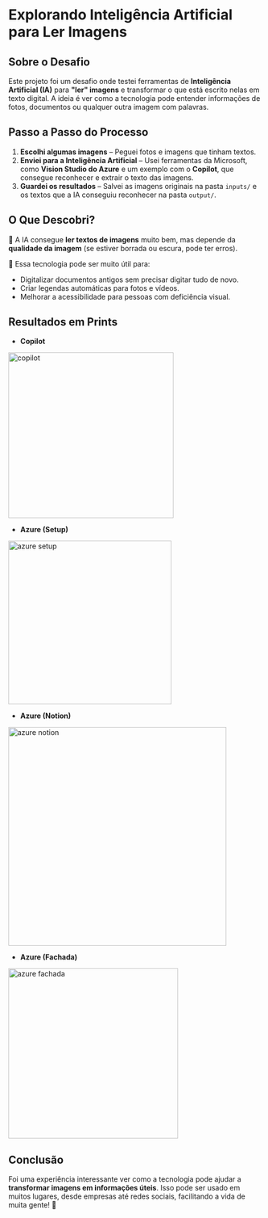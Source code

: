 # **Explorando Inteligência Artificial para Ler Imagens**  

## **Sobre o Desafio**  
Este projeto foi um desafio onde testei ferramentas de **Inteligência Artificial (IA)** para **"ler" imagens** e transformar o que está escrito nelas em texto digital. A ideia é ver como a tecnologia pode entender informações de fotos, documentos ou qualquer outra imagem com palavras.  

## **Passo a Passo do Processo**  

1. **Escolhi algumas imagens** – Peguei fotos e imagens que tinham textos.  
2. **Enviei para a Inteligência Artificial** – Usei ferramentas da Microsoft, como **Vision Studio do Azure** e um exemplo com o **Copilot**, que consegue reconhecer e extrair o texto das imagens.  
3. **Guardei os resultados** – Salvei as imagens originais na pasta `inputs/` e os textos que a IA conseguiu reconhecer na pasta `output/`.  

## **O Que Descobri?**  

🔹 A IA consegue **ler textos de imagens** muito bem, mas depende da **qualidade da imagem** (se estiver borrada ou escura, pode ter erros).  

🔹 Essa tecnologia pode ser muito útil para:  
   - Digitalizar documentos antigos sem precisar digitar tudo de novo.  
   - Criar legendas automáticas para fotos e vídeos.  
   - Melhorar a acessibilidade para pessoas com deficiência visual.  

## **Resultados em Prints**

- **Copilot**
<img width="328" alt="copilot" src="https://github.com/user-attachments/assets/190fc957-3377-4a9a-8858-52fd746ae624" />

- **Azure (Setup)**
<img width="324" alt="azure setup" src="https://github.com/user-attachments/assets/efaeb7a1-801c-48bb-9604-1bb93a57340f" />

- **Azure (Notion)**
<img width="433" alt="azure notion" src="https://github.com/user-attachments/assets/c7bc28e0-9c43-4fd4-8b63-41cf8e16c95a" />

- **Azure (Fachada)**
<img width="337" alt="azure fachada" src="https://github.com/user-attachments/assets/c2e3fae0-73c0-4fb0-ac99-0b4aac89a1f5" />

## **Conclusão** 

Foi uma experiência interessante ver como a tecnologia pode ajudar a **transformar imagens em informações úteis**. Isso pode ser usado em muitos lugares, desde empresas até redes sociais, facilitando a vida de muita gente! 🚀  
